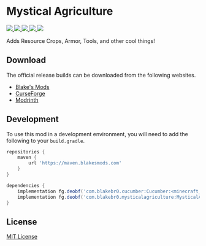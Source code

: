 # Mystical Agriculture

<p align="left">
    <a href="https://blakesmods.com/mystical-agriculture" alt="Downloads">
        <img src="https://img.shields.io/endpoint?url=https://api.blakesmods.com/v2/badges/mysticalagriculture/downloads&style=for-the-badge" />
    </a>
    <a href="https://blakesmods.com/mystical-agriculture" alt="Latest Version">
        <img src="https://img.shields.io/endpoint?url=https://api.blakesmods.com/v2/badges/mysticalagriculture/version&style=for-the-badge" />
    </a>
    <a href="https://blakesmods.com/mystical-agriculture" alt="Minecraft Version">
        <img src="https://img.shields.io/endpoint?url=https://api.blakesmods.com/v2/badges/mysticalagriculture/mc_version&style=for-the-badge" />
    </a>
    <a href="https://blakesmods.com/docs/mysticalagriculture" alt="Docs">
        <img src="https://img.shields.io/static/v1?label=docs&message=view&color=brightgreen&style=for-the-badge" />
    </a>
    <a href="https://blakesmods.com/wiki/mysticalagriculture" alt="Docs">
        <img src="https://img.shields.io/static/v1?label=wiki&message=view&color=brightgreen&style=for-the-badge" />
    </a>
</p>

Adds Resource Crops, Armor, Tools, and other cool things!

## Download

The official release builds can be downloaded from the following websites.

- [Blake's Mods](https://blakesmods.com/mystical-agriculture/download)
- [CurseForge](https://www.curseforge.com/minecraft/mc-mods/mystical-agriculture)
- [Modrinth](https://modrinth.com/mod/mystical-agriculture)

## Development

To use this mod in a development environment, you will need to add the following to your `build.gradle`.

```groovy
repositories {
    maven {
        url 'https://maven.blakesmods.com'
    }
}

dependencies {
    implementation fg.deobf('com.blakebr0.cucumber:Cucumber:<minecraft_version>-<mod_version>')
    implementation fg.deobf('com.blakebr0.mysticalagriculture:MysticalAgriculture:<minecraft_version>-<mod_version>')
}
```

## License

[MIT License](./LICENSE)
